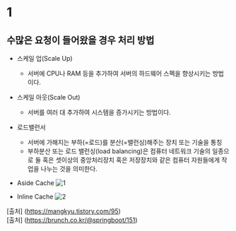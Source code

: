 # 1
## 수많은 요청이 들어왔을 경우 처리 방법

  - 스케일 업(Scale Up)
    -  서버에 CPU나 RAM 등을 추가하여 서버의 하드웨어 스펙을 향상시키는 방법이다.

  - 스케일 아웃(Scale Out)
    - 서버를 여러 대 추가하여 시스템을 증가시키는 방법이다.

  - 로드밸런서
    - 서버에 가해지는 부하(=로드)를 분산(=밸런싱)해주는 장치 또는 기술을 통칭
    - 부하분산 또는 로드 밸런싱(load balancing)은 컴퓨터 네트워크 기술의 일종으로 둘 혹은 셋이상의 중앙처리장치 혹은 저장장치와 같은 컴퓨터 자원들에게 작업을 나누는 것을 의미한다.

  -  Aside Cache 
     ![1](https://user-images.githubusercontent.com/20812458/152737121-fd78e409-95ce-4669-8b57-7c283b8d0fdc.png)

  -  Inline Cache
     ![2](https://user-images.githubusercontent.com/20812458/152737318-45c9a074-72c0-4e96-83d4-8f1980ec2dae.png)


[출처] (https://mangkyu.tistory.com/95)   
[출처] (https://brunch.co.kr/@springboot/151)
